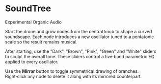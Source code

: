 # SoundTree
Experimental Organic Audio

Start the drone and grow nodes from the central knob to shape a curved soundscape. Each node introduces a new oscillator tuned to a pentatonic scale so the result remains musical.

After starting, use the "Dark", "Brown", "Pink", "Green" and "White" sliders to sculpt the overall tone. These sliders control a five‑band parametric EQ applied to every oscillator.

Use the **Mirror** button to toggle symmetrical drawing of branches. Right‑click any node to delete it along with its mirrored counterpart.

